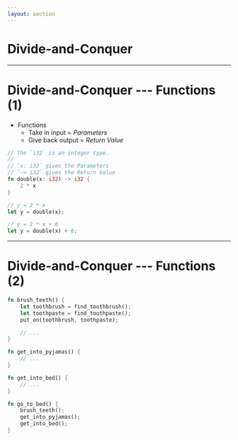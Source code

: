 ```yaml
---
layout: section
---
```


# Divide-and-Conquer

---

# Divide-and-Conquer --- Functions (1)

* Functions
    * Take in input = *Parameters*
    * Give back output = *Return Value*


```rust
// The `i32` is an integer type.
//
// `x: i32` gives the Parameters
// `-> i32` gives the Return Value
fn double(x: i32) -> i32 {
    2 * x
}

// y = 2 * x
let y = double(x);

// y = 2 * x + 6
let y = double(x) + 6;
```

---

# Divide-and-Conquer --- Functions (2)

```rust
fn brush_teeth() {
    let toothbrush = find_toothbrush();
    let toothpaste = find_toothpaste();
    put_on(toothbrush, toothpaste);

    // ...
}

fn get_into_pyjamas() {
    // ...
}

fn get_into_bed() {
    // ...
}

fn go_to_bed() {
    brush_teeth();
    get_into_pyjamas();
    get_into_bed();
}
```
